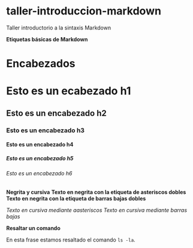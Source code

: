 # taller-introduccion-markdown
Taller introductorio a la sintaxis Markdown

**Etiquetas básicas de Markdown**

# **Encabezados**

# Esto es un ecabezado h1
## Esto es un encabezado h2
### Esto es un encabezado h3
#### Esto es un encabezado h4
##### Esto es un encabezado h5
###### Esto es un encabezado h6

 **Negrita y cursiva**
**Texto en negrita con la etiqueta de asteriscos dobles**
__Texto en negrita con la etiqueta de barras bajas dobles__

*Texto en cursiva mediante aasteriscos*
*Texto en cursiva mediante barras bajas*

**Resaltar un comando**

En esta frase estamos resaltado el comando `ls -la`.

